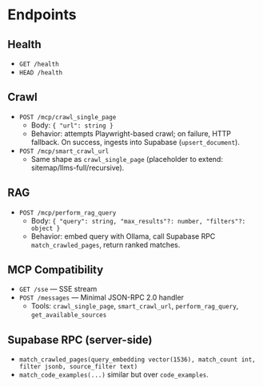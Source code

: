 # Endpoints

## Health
- `GET /health`
- `HEAD /health`

## Crawl
- `POST /mcp/crawl_single_page`
  - Body: `{ "url": string }`
  - Behavior: attempts Playwright-based crawl; on failure, HTTP fallback. On success, ingests into Supabase (`upsert_document`).
- `POST /mcp/smart_crawl_url`
  - Same shape as `crawl_single_page` (placeholder to extend: sitemap/llms-full/recursive).

## RAG
- `POST /mcp/perform_rag_query`
  - Body: `{ "query": string, "max_results"?: number, "filters"?: object }`
  - Behavior: embed query with Ollama, call Supabase RPC `match_crawled_pages`, return ranked matches.

## MCP Compatibility
- `GET /sse` — SSE stream
- `POST /messages` — Minimal JSON-RPC 2.0 handler
  - Tools: `crawl_single_page`, `smart_crawl_url`, `perform_rag_query`, `get_available_sources`

## Supabase RPC (server-side)
- `match_crawled_pages(query_embedding vector(1536), match_count int, filter jsonb, source_filter text)`
- `match_code_examples(...)` similar but over `code_examples`.

